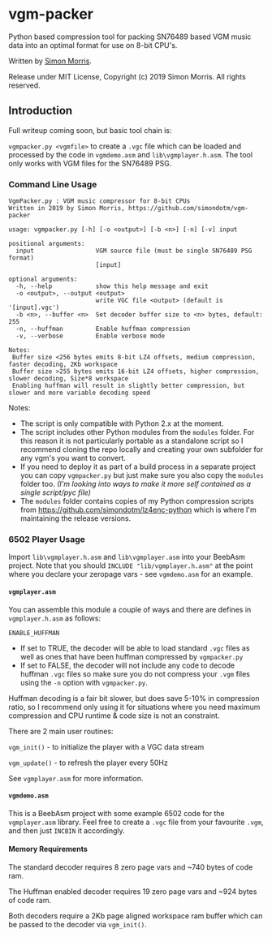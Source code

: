 # vgm-packer
Python based compression tool for packing SN76489 based VGM music data into an optimal format for use on 8-bit CPU's.

Written by [Simon Morris](https://github.com/simondotm).

Release under MIT License, Copyright (c) 2019 Simon Morris. All rights reserved.

## Introduction

Full writeup coming soon, but basic tool chain is:

`vgmpacker.py <vgmfile>` to create a `.vgc` file which can be loaded and processed by the code in `vgmdemo.asm` and `lib\vgmplayer.h.asm`. The tool only works with VGM files for the SN76489 PSG.

### Command Line Usage

```
VgmPacker.py : VGM music compressor for 8-bit CPUs
Written in 2019 by Simon Morris, https://github.com/simondotm/vgm-packer

usage: vgmpacker.py [-h] [-o <output>] [-b <n>] [-n] [-v] input

positional arguments:
  input                 VGM source file (must be single SN76489 PSG format)
                        [input]

optional arguments:
  -h, --help            show this help message and exit
  -o <output>, --output <output>
                        write VGC file <output> (default is '[input].vgc')
  -b <n>, --buffer <n>  Set decoder buffer size to <n> bytes, default: 255
  -n, --huffman         Enable huffman compression
  -v, --verbose         Enable verbose mode

Notes:
 Buffer size <256 bytes emits 8-bit LZ4 offsets, medium compression, faster decoding, 2Kb workspace
 Buffer size >255 bytes emits 16-bit LZ4 offsets, higher compression, slower decoding, Size*8 workspace
 Enabling huffman will result in slightly better compression, but slower and more variable decoding speed

```

Notes:
* The script is only compatible with Python 2.x at the moment. 
* The script includes other Python modules from the `modules` folder. For this reason it is not particularly portable as a standalone script so I recommend cloning the repo locally and creating your own subfolder for any vgm's you want to convert. 
* If you need to deploy it as part of a build process in a separate project you can copy `vgmpacker.py` but just make sure you also copy the `modules` folder too. _(I'm looking into ways to make it more self contained as a single script/pyc file)_
* The `modules` folder contains copies of my Python compression scripts from https://github.com/simondotm/lz4enc-python which is where I'm maintaining the release versions. 


### 6502 Player Usage
Import `lib\vgmplayer.h.asm` and `lib\vgmplayer.asm` into your BeebAsm project. Note that you should `INCLUDE "lib/vgmplayer.h.asm"` at the point where you declare your zeropage vars - see `vgmdemo.asm` for an example.

#### `vgmplayer.asm`

You can assemble this module a couple of ways and there are defines in `vgmplayer.h.asm` as follows:

`ENABLE_HUFFMAN`
* If set to TRUE, the decoder will be able to load standard `.vgc` files as well as ones that have been huffman compressed by `vgmpacker.py`
* If set to FALSE, the decoder will not include any code to decode huffman `.vgc` files so make sure you do not compress your `.vgm` files using the `-n` option with `vgmpacker.py`.

Huffman decoding is a fair bit slower, but does save 5-10% in compression ratio, so I recommend only using it for situations where you need maximum compression and CPU runtime & code size is not an constraint. 

There are 2 main user routines:

`vgm_init()` - to initialize the player with a VGC data stream

`vgm_update()` - to refresh the player every 50Hz

See `vgmplayer.asm` for more information.

#### `vgmdemo.asm`
This is a BeebAsm project with some example 6502 code for the `vgmplayer.asm` library. Feel free to create a `.vgc` file from your favourite `.vgm`, and then just `INCBIN` it accordingly.

#### Memory Requirements
The standard decoder requires 8 zero page vars and ~740 bytes of code ram.

The Huffman enabled decoder requires 19 zero page vars and ~924 bytes of code ram.


Both decoders require a 2Kb page aligned workspace ram buffer which can be passed to the decoder via `vgm_init()`.

